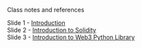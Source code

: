 Class notes and references

Slide 1 - [Introduction](https://docs.google.com/presentation/d/1NxnD_vIDmQmAD2f1pCnmJacrrvp4B9wCeRoA74F-_E8/edit?usp=sharing)&nbsp; </br>
Slide 2 - [Introduction to Solidity](https://docs.google.com/presentation/d/1Suk3AM1lGCCZhrzDKJVJYYz_J-Zcpwrt0AFM2u1fVvY/edit?usp=sharing)&nbsp; </br>
Slide 3 - [Introduction to Web3 Python Library](https://docs.google.com/presentation/d/1REA-vRzJ0pu-FPHVAtypX993zgQTemeTch3GDmM8dYE/edit?usp=sharing)&nbsp; </br>
